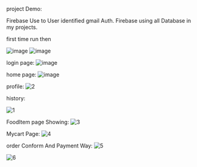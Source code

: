 project Demo:

Firebase Use to User identified gmail Auth.
Firebase using all Database in my projects.



first time run then 

![image](https://user-images.githubusercontent.com/69399821/139274900-00475beb-2786-4806-8871-94d523ece8f0.png)
![image](https://user-images.githubusercontent.com/69399821/139275093-eade13df-22e5-44d5-a683-f54c9e968c0a.png)

login page:
![image](https://user-images.githubusercontent.com/69399821/139275193-d65231b4-eaa3-407a-a5d8-e8c94e0d6b0f.png)

home page:
![image](https://user-images.githubusercontent.com/69399821/139275511-16a95898-6664-4d7a-8ac2-cdb8030dd516.png)

profile:
![2](https://user-images.githubusercontent.com/69399821/139277574-6d7153e5-a9ca-45b1-aeab-31769322fadc.jpeg)

history:

![1](https://user-images.githubusercontent.com/69399821/139277644-6859563d-319c-42ad-bc8e-ecf3875f2e06.jpeg)

FoodItem page Showing:
![3](https://user-images.githubusercontent.com/69399821/139277754-876083a5-8406-441d-8c67-2ab372d548ab.jpeg)


Mycart Page:
![4](https://user-images.githubusercontent.com/69399821/139277852-85ef6cea-1960-448e-89f1-36d8cb237675.jpeg)

order Conform And Payment Way:
![5](https://user-images.githubusercontent.com/69399821/139277993-288dd6bf-ffa6-4777-aa02-44b4e4abaf14.jpeg)

![6](https://user-images.githubusercontent.com/69399821/139278038-a4a49f09-b49a-4c25-9373-20ee43374956.jpeg)




